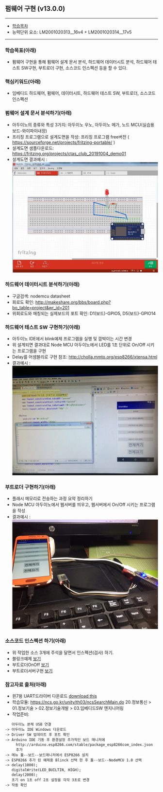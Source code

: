 ## 펌웨어 구현 (v13.0.0)
 
---

- [학습목차](https://github.com/miniplugin/human)
- 능력단위 요소: LM2001020313__16v4 + LM2001020314__17v5

---

### 학습목표(아래)
- 펌웨어 구현을 통해 펌웨어 설계 문서 분석, 하드웨어 데이터시트 분석, 하드웨어 테스트 SW구현, 부트로더 구현, 소스코드 인스펙션 등을 할 수 있다.

### 핵심키워드(아래)
- 임베디드 하드웨어, 펌웨어, 데이터시트, 하드웨어 테스트 SW, 부트로더, 소스코드 인스펙션

### 펌웨어 설계 문서 분석하기(아래)
- 아두이노의 종류와 특성 3가지: 아두이노 우노, 아두이노 메가, 노드 MCU(실습용 보드-와이파이내장) 
- 프리징 프로그램으로 설계도면을 작성: 프리징 프로그램 free버전 ( https://sourceforge.net/projects/fritzing-portable/ )
- 설계도면 샘플다운로드: https://fritzing.org/projects/ctas_club_20191004_demo01
- 설계도면 결과예시 : ![ex_screenshot](./git_img/fritzing.jpg)

### 하드웨어 데이터시트 분석하기(아래)
- 구글검색: nodemcu datasheet
- 회로도 확인: http://makeshare.org/bbs/board.php?bo_table=project&wr_id=201
- 위회로도와 매칭되는 실제보드의 포트 확인: D1(보드)-GPIO5, D5(보드)-GPIO14 

### 하드웨어 테스트 SW 구현하기(아래)
- 아두이노 IDE에서 blink예제  프로그램을 실행 및 깜박이는 시간 변경
- 위 설계되면 결과대로 Node MCU 아두이노에서 LED를 1초 단위로 On/Off 시키는 프로그램을 구현
- Delay를 어셈블리로 구현 참조: http://cholla.mmto.org/esp8266/xtensa.html
- 결과예시 : ![ex_screenshot](./git_img/result2.jpg)

### 부트로더 구현하기(아래)
- 플래시 메모리로 전송하는 과정 요약 정리하기
- Node MCU 아두이노에서 웹서버를 띄우고, 웹서버에서 On/Off 시키는 프로그램을 작성
- 결과예시 : ![ex_screenshot](./git_img/result1.jpg)

### 소스코드 인스펙션 하기(아래)
- 위 작업한 소스 3개에 주석을 달면서 인스펙션(검사) 하기.
- 블링크예제 [보기](git_img/01_sketch_led_asm.ino)
- 부트로더OnOff [보기](git_img/02_sketch_led_wifi.ino)
- 부트로더서버구현 [보기](git_img/03_sketch_led_server.ino)

### 참고자료 출처(아래)
- 윈7용 UART드라이버 다운로드 [download this](git_img/CP210xVCPInstaller_x64.zip)
- 학습모듈: https://ncs.go.kr/unity/th03/ncsSearchMain.do 20.정보통신 > 01.정보기술 > 02.정보기술개발 > 03.임베디드SW 엔지니어링
- 작업준비:
 
```
   아두이노 본체 USB 연결
-> 아두이노 IDE Windows 다운로드
-> Driver SW 업데이트 후 포트 확인
-> Arduino IDE 기동 후 환경설정 추가적인 보드 매니저에
     http://arduino.esp8266.com/stable/package_esp8266com_index.json
     추가
-> 메뉴 툴--보드--보드매니저에서 ESP8266 설치 
-> ESP8266 추가 된 예제중 Blinck 선택 한 후 툴--보드--NodeMCU 1.0 선택
-> delay(1000);                     
   digitalWrite(LED_BUILTIN, HIGH); 
   delay(2000);
   초기 on 1초 off 2초 설정을 각각 3초로 변경 
-> 작동 확인    
```
